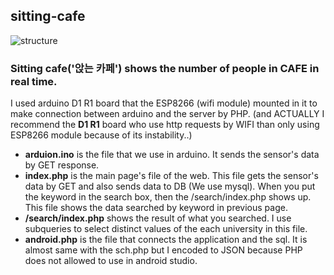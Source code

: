 ## sitting-cafe

![structure](https://user-images.githubusercontent.com/43533905/45959540-0f861a00-c055-11e8-8b38-e283996263eb.png)


### Sitting cafe('앉는 카페') shows the number of people in CAFE in real time. 

I used arduino D1 R1 board that the ESP8266 (wifi module) mounted in it to make connection between arduino and the server by PHP.
(and ACTUALLY I recommend the **D1 R1** board who use http requests by WIFI than only using ESP8266 module because of its instability..)

- **arduion.ino** is the file that we use in arduino. It sends the sensor's data by GET response.
- **index.php** is the main page's file of the web. This file gets the sensor's data by GET and also sends data to DB (We use mysql).
When you put the keyword in the search box, then the /search/index.php shows up. This file shows the data searched by keyword in previous page.
- **/search/index.php** shows the result of what you searched. I use subqueries to select distinct values of the each university in this file.
- **android.php** is the file that connects the application and the sql. It is almost same with the sch.php but I encoded to JSON because PHP does not allowed to use in android studio. 

